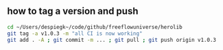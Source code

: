 
## how to tag a version and push

```bash
cd ~/Users/despiegk~/code/github/freeflowuniverse/herolib
git tag -a v1.0.3 -m "all CI is now working"
git add . -A ; git commit -m ... ; git pull ; git push origin v1.0.3
```